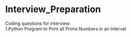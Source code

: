 # Interview_Preparation
Coding questions for interview:\
1.Python Program to Print all Prime Numbers in an Interval
